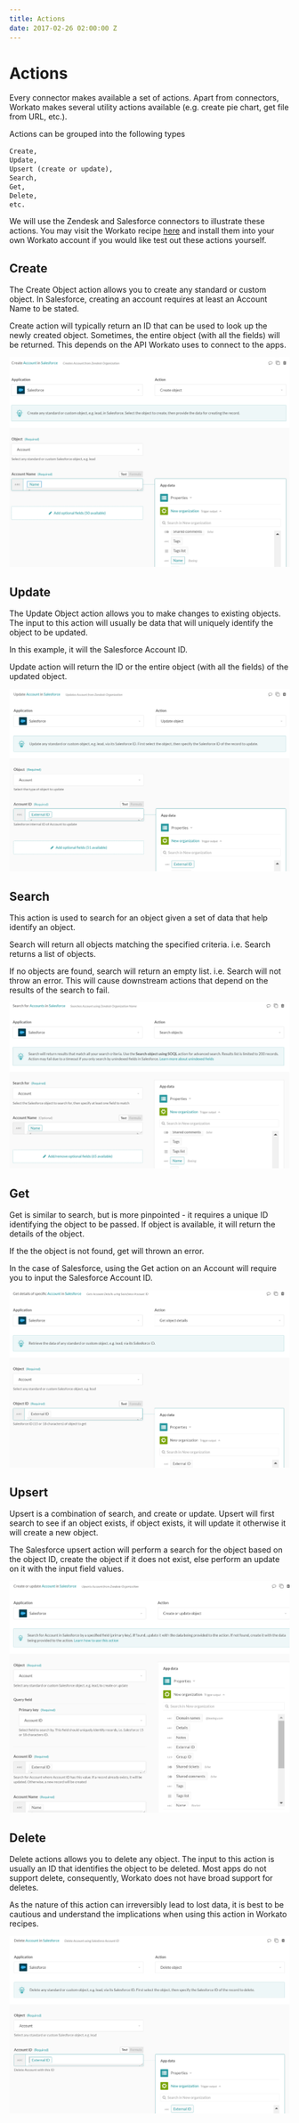 ```yaml
---
title: Actions
date: 2017-02-26 02:00:00 Z
---
```


# Actions
Every connector makes available a set of actions. Apart from connectors, Workato makes several utility actions available (e.g. create pie chart, get file from URL, etc.).

Actions can be grouped into the following types
```
Create,
Update,
Upsert (create or update),
Search,
Get,
Delete,
etc.
```

We will use the Zendesk and Salesforce connectors to illustrate these actions. You may visit the Workato recipe [here](https://www.workato.com/recipes/484532) and install them into your own Workato account if you would like test out these actions yourself.

## Create
The Create Object action allows you to create any standard or custom object. In Salesforce, creating an account requires at least an Account Name to be stated.

Create action will typically return an ID that can be used to look up the newly created object. Sometimes, the entire object (with all the fields) will be returned. This depends on the API Workato uses to connect to the apps.

![create](/assets/images/actions-docs/action_1.png)

## Update
The Update Object action allows you to make changes to existing objects. The input to this action will usually be data that will uniquely identify the object to be updated.

In this example, it will the Salesforce Account ID.

Update action will return the ID or the entire object (with all the fields) of the updated object.

![update](/assets/images/actions-docs/action_2.png)

## Search
This action is used to search for an object given a set of data that help identify an object.

Search will return all objects matching the specified criteria. i.e. Search returns a list of objects.

If no objects are found, search will return an empty list. i.e. Search will not throw an error. This will cause downstream actions that depend on the results of the search to fail.

![search](/assets/images/actions-docs/action_3.png)

## Get
Get is similar to search, but is more pinpointed - it requires a unique ID identifying the object to be passed. If object is available, it will return the details of the object.

If the the object is not found, get will thrown an error.

In the case of Salesforce, using the Get action on an Account will require you to input the Salesforce Account ID.

![get](/assets/images/actions-docs/action_4.png)

## Upsert
Upsert is a combination of search, and create or update. Upsert will first search to see if an object exists, if object exists, it will update it otherwise it will create a new object.

The Salesforce upsert action will perform a search for the object based on the object ID, create the object if it does not exist, else perform an update on it with the input field values.

![upsert](/assets/images/actions-docs/action_5.png)

## Delete
Delete actions allows you to delete any object. The input to this action is usually an ID that identifies the object to be deleted. Most apps do not support delete, consequently, Workato does not have broad support for deletes.

As the nature of this action can irreversibly lead to lost data, it is best to be cautious and understand the implications when using this action in Workato recipes.

![delete](/assets/images/actions-docs/action_6.png)
